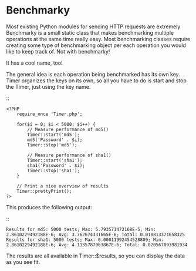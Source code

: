 Benchmarky
==========

Most existing Python modules for sending HTTP requests are extremely
Benchmarky is a small static class that makes benchmarking multiple
operations at the same time really easy. Most benchmarking classes
require creating some type of benchmarking object per each operation
you would like to keep track of. Not with benchmarky!

It has a cool name, too!

The general idea is each operation being benchmarked has its own key.
Timer organizes the keys on its own, so all you have to do is start
and stop the Timer, just using the key name. 

::

    <?PHP
        require_once 'Timer.php';
    
        for($i = 0; $i < 5000; $i++) {
            // Measure performance of md5()
            Timer::start('md5');
            md5('Password' . $i);
            Timer::stop('md5');
    
            // Measure performance of sha1()
            Timer::start('sha1');
            sha1('Password' . $i);
            Timer::stop('sha1');
        }
    
        // Print a nice overview of results
        Timer::prettyPrint();
    ?>


This produces the following output:

::

    Results for md5: 5000 tests; Max: 5.793571472168E-5; Min: 2.8610229492188E-6; Avg: 3.762674331665E-6; Total: 0.018813371658325
    Results for sha1: 5000 tests; Max: 0.00011992454528809; Min: 2.8610229492188E-6; Avg: 4.1135787963867E-6; Total: 0.020567893981934


The results are all available in Timer::$results, so you can display the data as you see fit.
